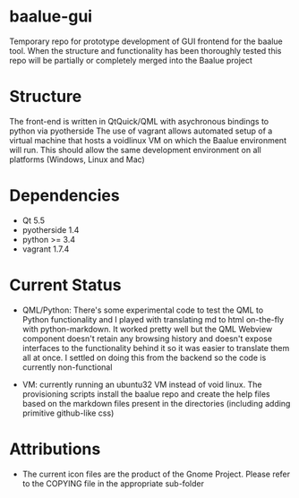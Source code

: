 # baalue-gui

Temporary repo for prototype development of GUI frontend for the baalue tool.  When the structure and
functionality has been thoroughly tested this repo will be partially or completely merged into the Baalue
project

# Structure

The front-end is written in QtQuick/QML with asychronous bindings to python via pyotherside The use of
vagrant allows automated setup of a virtual machine that hosts a voidlinux VM on which the Baalue
environment will run. This should allow the same development environment on all platforms (Windows, Linux
and Mac)

# Dependencies
- Qt 5.5
- pyotherside 1.4
- python >= 3.4
- vagrant 1.7.4

# Current Status

- QML/Python: There's some experimental code to test the QML to Python functionality and I played with
  translating md to html on-the-fly with python-markdown. It worked pretty well but the QML Webview
  component doesn't retain any browsing history and doesn't expose interfaces to the functionality behind
  it so it was easier to translate them all at once. I settled on doing this from the backend so the code
  is currently non-functional

- VM: currently running an ubuntu32 VM instead of void linux. The provisioning scripts install the baalue
  repo and create the help files based on the markdown files present in the directories (including adding
  primitive github-like css)

# Attributions

- The current icon files are the product of the Gnome Project. Please refer to the COPYING file in the
  appropriate sub-folder

